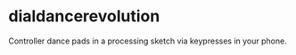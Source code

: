 dialdancerevolution
===================

Controller dance pads in a processing sketch via keypresses in your phone.